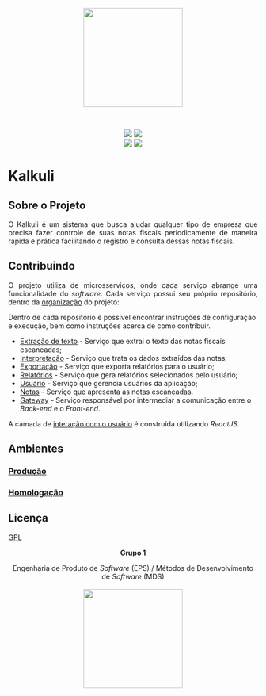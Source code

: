 
<p align="center"><a href="https://github.com/Kalkuli" target="_blank"><img width="200"src="https://user-images.githubusercontent.com/26073710/46049201-7eba4780-c103-11e8-9c79-37ff934af6ad.png"></a></p>

<br>

<p align="center">
<a href="#"><img src="https://img.shields.io/badge/MDS--EPS-2018.2-5DA8C1.svg?style=for-the-badge"></a>
<a href="https://opensource.org/licenses/GPL-3.0"><img src="https://img.shields.io/badge/license-GPL-0F8891.svg?style=for-the-badge"/></a> <br>
<a href="https://kalkuli-front-end.herokuapp.com/"><img src="https://img.shields.io/badge/heroku-production-353535.svg?style=for-the-badge&logo=heroku"/></a>
<a href="https://kalkuli-front-end-hom.herokuapp.com/"><img src="https://img.shields.io/badge/heroku-homolog-353535.svg?style=for-the-badge&logo=heroku"/></a>
</p>


# Kalkuli

## Sobre o Projeto   

<p align="justify">O Kalkuli é um sistema que busca ajudar qualquer tipo de empresa que precisa fazer controle de suas notas fiscais periodicamente de maneira rápida e prática facilitando o registro e consulta dessas notas fiscais.</p>

## Contribuindo
<p align="justify">
O projeto utiliza de microsserviços, onde cada serviço abrange uma funcionalidade do <i>software</i>. Cada serviço possui seu próprio repositório, dentro da <a href="https://github.com/Kalkuli" title="Organização do Projeto Kalkuli">organização</a> do projeto:

Dentro de cada repositório é possível encontrar instruções de configuração e execução, bem como instruções acerca de como contribuir.

<ul>
    <li><a href="https://github.com/Kalkuli/2018.2-Kalkuli_Extraction" title="Organização do Projeto Kalkuli">Extração de texto</a> - Serviço que extrai o texto das notas fiscais escaneadas;</li>
    <li><a href="https://github.com/Kalkuli/2018.2-Kalkuli_Interpretation" title="Organização do Projeto Kalkuli">Interpretação</a> - Serviço que trata os dados extraídos das notas;</li>
    <li><a href="https://github.com/Kalkuli/2018.2-Kalkuli_Export" title="Organização do Projeto Kalkuli">Exportação</a> - Serviço que exporta relatórios para o usuário;</li>
    <li><a href="https://github.com/Kalkuli/2018.2-Kalkuli_Reports" title="Organização do Projeto Kalkuli">Relatórios</a> - Serviço que gera relatórios selecionados pelo usuário;</li>
    <li><a href="https://github.com/Kalkuli/2018.2-Kalkuli_Users" title="Organização do Projeto Kalkuli">Usuário</a> - Serviço que gerencia usuários da aplicação;</li>
    <li><a href="https://github.com/Kalkuli/2018.2-Kalkuli_Receipts" title="Organização do Projeto Kalkuli">Notas</a> - Serviço que apresenta as notas escaneadas. </li>
    <li><a href="https://github.com/Kalkuli/2018.2-Kalkuli_Gateway" title="Organização do Projeto Kalkuli">Gateway</a> - Serviço responsável por intermediar a comunicação entre o <i>Back-end</i> e o <i>Front-end</i>. </li>
</ul>

A camada de <a href="https://github.com/Kalkuli/2018.2-Kalkuli_Front-End" title="Front-end">interação com o usuário</a> é construída utilizando <i>ReactJS</i>.

</p>


## Ambientes

### [Produção](https://kalkuli-front-end.herokuapp.com/)   

### [Homologação](https://kalkuli-front-end-hom.herokuapp.com/)  

## Licença

[GPL](https://opensource.org/licenses/GPL-3.0)


<p align="center"><b>Grupo 1</b></p>
<p align="center">Engenharia de Produto de <i>Software</i> (EPS) / Métodos de Desenvolvimento de <i>Software</i> (MDS)<br /><br />
<a href="https://fga.unb.br" target="_blank"><img width="200"src="https://4.bp.blogspot.com/-0aa6fAFnSnA/VzICtBQgciI/AAAAAAAARn4/SxVsQPFNeE0fxkCPVgMWbhd5qIEAYCMbwCLcB/s1600/unb-gama.png"></a>
</p>